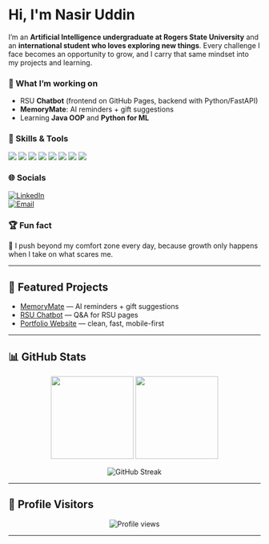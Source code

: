 

#  Hi, I'm Nasir Uddin

I’m an **Artificial Intelligence undergraduate at Rogers State University** and an **international student who loves exploring new things**. Every challenge I face becomes an opportunity to grow, and I carry that same mindset into my projects and learning.

### 🔭 What I’m working on
- RSU **Chatbot** (frontend on GitHub Pages, backend with Python/FastAPI)  
- **MemoryMate**: AI reminders + gift suggestions  
- Learning **Java OOP** and **Python for ML**  

### 🧠 Skills & Tools
<p>
  <img src="https://img.shields.io/badge/Python-3776AB?logo=python&logoColor=white" />
  <img src="https://img.shields.io/badge/Java-007396?logo=java&logoColor=white" />
  <img src="https://img.shields.io/badge/HTML5-E34F26?logo=html5&logoColor=white" />
  <img src="https://img.shields.io/badge/CSS3-1572B6?logo=css3&logoColor=white" />
  <img src="https://img.shields.io/badge/JavaScript-F7DF1E?logo=javascript&logoColor=black" />
  <img src="https://img.shields.io/badge/Git-F05032?logo=git&logoColor=white" />
  <img src="https://img.shields.io/badge/GitHub-181717?logo=github&logoColor=white" />
  <img src="https://img.shields.io/badge/Figma-F24E1E?logo=figma&logoColor=white" />
</p>

### 🌐 Socials
[![LinkedIn](https://img.shields.io/badge/LinkedIn-0A66C2?logo=linkedin&logoColor=white)](https://www.linkedin.com/in/nasir-uddin-364b01279?utm_source=share&utm_campaign=share_via&utm_content=profile&utm_medium=ios_app)  
[![Email](https://img.shields.io/badge/Email-iamnasir76%40gmail.com-D14836?logo=gmail&logoColor=white)](mailto:iamnasir76@gmail.com)

### 🏆 Fun fact
🚀 I push beyond my comfort zone every day, because growth only happens when I take on what scares me.

---

## 📌 Featured Projects
- [MemoryMate](https://github.com/nasirvisione/memorymate) — AI reminders + gift suggestions  
- [RSU Chatbot](https://github.com/nasirvisione/rsu-chatbot) — Q&A for RSU pages  
- [Portfolio Website](https://github.com/nasirvisione/portfolio) — clean, fast, mobile-first  

---

## 📊 GitHub Stats

<p align="center">
  <img src="https://github-readme-stats.vercel.app/api?username=nasirvisione&show_icons=true&theme=radical&count_private=true&include_all_commits=true" height="165"/>
  <img src="https://github-readme-stats.vercel.app/api/top-langs/?username=nasirvisione&layout=compact&theme=radical" height="165"/>
</p>

<p align="center">
  <img src="https://streak-stats.demolab.com?user=nasirvisione&theme=radical" alt="GitHub Streak"/>
</p>

---

## 👀 Profile Visitors
<p align="center">
  <img src="https://komarev.com/ghpvc/?username=nasirvisione&label=Profile%20Views&color=blueviolet&style=for-the-badge" alt="Profile views"/>
</p>

---

